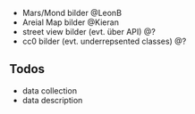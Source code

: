 - Mars/Mond bilder @LeonB
- Areial Map bilder @Kieran
- street view bilder (evt. über API) @?
- cc0 bilder (evt. underrepsented classes) @?

## Todos
- data collection
- data description
